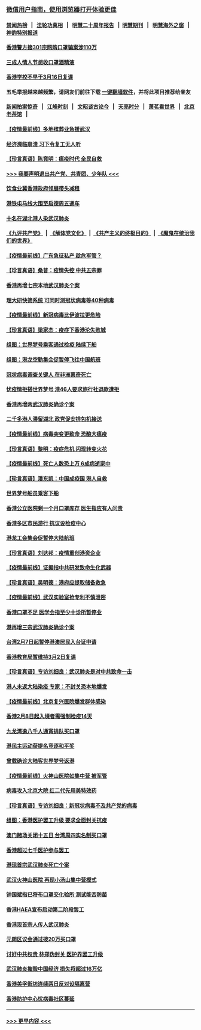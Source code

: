 ### [微信用户指南，使用浏览器打开体验更佳](https://github.com/gfw-breaker/banned-news1/blob/master/indexes/wechat-guide.md?t=0)
#### [禁闻热榜](热点新闻.md?t=0)  &nbsp;&nbsp;|&nbsp;&nbsp; [法轮功真相](https://github.com/gfw-breaker/truth/blob/master/README.md?t=0) &nbsp;&nbsp;|&nbsp;&nbsp; [明慧二十周年报告](https://github.com/gfw-breaker/mh-reports/blob/master/README.md?t=0) &nbsp;&nbsp;|&nbsp;&nbsp;[明慧期刊](https://github.com/gfw-breaker/mh-qikan) &nbsp;&nbsp;|&nbsp;&nbsp; [明慧海外之窗](https://github.com/gfw-breaker/mh-news/blob/master/README.md?t=0) &nbsp;&nbsp;|&nbsp;&nbsp; [神韵特别报道](https://github.com/gfw-breaker/mh-news/blob/master/shenyun.md?t=0)
#### [香港警方接301宗网购口罩骗案涉110万](../pages/nsc415/n11867572.md?t=02141211) 
#### [三成人情人节想收口罩酒精液](../pages/nsc415/n11867523.md?t=02141211) 
#### [香港学校不早于3月16日复课](../pages/nsc415/n11867498.md?t=02141211) 
#### 五毛举报越来越频繁，请网友们前往下载 [一键翻墙软件](https://github.com/gfw-breaker/ssr-accounts)，并将此项目推荐给亲友
#### [新闻拍案惊奇](https://github.com/gfw-breaker/banned-news1/blob/master/pages/link4.md) &nbsp;&nbsp;|&nbsp;&nbsp; [江峰时刻](https://github.com/gfw-breaker/banned-news1/blob/master/pages/link4.md) &nbsp;&nbsp;|&nbsp;&nbsp; [文昭谈古论今](https://github.com/gfw-breaker/banned-news1/blob/master/pages/link4.md) &nbsp;&nbsp;|&nbsp;&nbsp; [天亮时分](https://github.com/gfw-breaker/banned-news1/blob/master/pages/link4.md) &nbsp;&nbsp;|&nbsp;&nbsp; [萧茗看世界](https://github.com/gfw-breaker/banned-news1/blob/master/pages/link4.md) &nbsp;&nbsp;|&nbsp;&nbsp; [北京老茶馆](https://github.com/gfw-breaker/banned-news1/blob/master/pages/link4.md) &nbsp;&nbsp;|&nbsp;&nbsp; 
#### [【疫情最前线】多地殡葬业急援武汉](../pages/nsc415/n11866914.md?t=02141211) 
#### [经济濒临崩溃 习下令复工无人听](../pages/nsc415/n11867269.md?t=02141211) 
#### [【珍言真语】陈竟明：瘟疫时代 全民自救](../pages/nsc415/n11866765.md?t=02141211) 
#### [>>> 我要声明退出共产党、共青团、少年队 <<<](https://github.com/begood0513/goodnews/blob/master/quit/letter.md) 
#### [饮食业冀香港政府领展带头减租](../pages/nsc415/n11864876.md?t=02141211) 
#### [港铁屯马线大围至启德周五通车](../pages/nsc415/n11864842.md?t=02141211) 
#### [十名在湖北港人染武汉肺炎](../pages/nsc415/n11864807.md?t=02141211) 
#### [《九评共产党》](https://github.com/begood0513/9ping.md/blob/master/README.md) &nbsp;|&nbsp; [《解体党文化》](../../../../jtdwh.md/blob/master/README.md)  &nbsp;|&nbsp; [《共产主义的终极目的》](../../../../gczydzjmd.md/blob/master/README.md) &nbsp;|&nbsp; [《魔鬼在统治我们的世界》](../../../../mgztzwmdsj.md/blob/master/README.md) 
#### [【疫情最前线】广东急征私产 趁危军管？](../pages/nsc415/n11864205.md?t=02141211) 
#### [【珍言真语】桑普：疫情失控 中共五宗罪](../pages/nsc415/n11864157.md?t=02141211) 
#### [香港再增七宗本地武汉肺炎个案](../pages/nsc415/n11862405.md?t=02141211) 
#### [理大研快筛系统 可同时测冠状病毒等40种病毒](../pages/nsc415/n11862376.md?t=02141211) 
#### [【疫情最前线】新冠病毒比伊波拉更危险](../pages/nsc415/n11862199.md?t=02141211) 
#### [【珍言真语】梁家杰：疫症下香港沦失败城](../pages/nsc415/n11861588.md?t=02141211) 
#### [组图：世界梦号乘客通过检疫 陆续下船](../pages/nsc415/n11858302.md?t=02141211) 
#### [组图：港龙空勤集会促暂停飞往中国航班](../pages/nsc415/n11858190.md?t=02141211) 
#### [冠状病毒调查关键人 在非洲离奇死亡](../pages/nsc415/n11859798.md?t=02141211) 
#### [忧疫情拒搭世界梦号 港46人要求旅行社退款遭拒](../pages/nsc415/n11859849.md?t=02141211) 
#### [香港再增两武汉肺炎确诊个案](../pages/nsc415/n11859833.md?t=02141211) 
#### [二千多港人滞留湖北 政党促安排包机接送](../pages/nsc415/n11859831.md?t=02141211) 
#### [【疫情最前线】病毒突变更致命 恐酿大瘟疫](../pages/nsc415/n11859604.md?t=02141211) 
#### [【珍言真语】黎明：疫症危机 闪现转变火花](../pages/nsc415/n11859199.md?t=02141211) 
#### [【疫情最前线】死亡人数恐上万 6成病逝家中](../pages/nsc415/n11856687.md?t=02141211) 
#### [【珍言真语】潘东凯：中国成疫国 港人自救](../pages/nsc415/n11856962.md?t=02141211) 
#### [世界梦号船员乘客下船](../pages/nsc415/n11856883.md?t=02141211) 
#### [香港公立医院剩一个月口罩库存 医生指应有人问责](../pages/nsc415/n11856875.md?t=02141211) 
#### [香港多区市民游行 抗议设检疫中心](../pages/nsc415/n11856866.md?t=02141211) 
#### [港龙工会集会促暂停大陆航班](../pages/nsc415/n11856840.md?t=02141211) 
#### [【珍言真语】刘达邦：疫情重创港资企业](../pages/nsc415/n11854274.md?t=02141211) 
#### [【疫情最前线】证据指中共研发致命生化武器](../pages/nsc415/n11853087.md?t=02141211) 
#### [【珍言真语】吴明德：港府应提取储备救急](../pages/nsc415/n11852734.md?t=02141211) 
#### [【疫情最前线】武汉实验室抢专利不慎泄密](../pages/nsc415/n11850310.md?t=02141211) 
#### [香港口罩不足 医学会指至少十诊所暂停业](../pages/nsc415/n11850301.md?t=02141211) 
#### [港再增三宗武汉肺炎确诊个案](../pages/nsc415/n11850328.md?t=02141211) 
#### [台湾2月7日起暂停港澳居民入台证申请](../pages/nsc415/n11850304.md?t=02141211) 
#### [香港教育局暂维持3月2日复课](../pages/nsc415/n11850260.md?t=02141211) 
#### [【珍言真语】专访刘细良：武汉肺炎是对中共致命一击](../pages/nsc415/n11849934.md?t=02141211) 
#### [港人未返大陆染疫 专家：不封关恐本地爆发](../pages/nsc415/n11848021.md?t=02141211) 
#### [【疫情最前线】北京复兴医院爆发群体感染](../pages/nsc415/n11847626.md?t=02141211) 
#### [香港2月8日起入境者需强制检疫14天](../pages/nsc415/n11847658.md?t=02141211) 
#### [九龙湾逾八千人通宵排队买口罩](../pages/nsc415/n11847647.md?t=02141211) 
#### [港民主运动获提名竞逐和平奖](../pages/nsc415/n11847633.md?t=02141211) 
#### [曾载确诊大陆客世界梦号返港](../pages/nsc415/n11847608.md?t=02141211) 
#### [【疫情最前线】火神山医院如集中营 被军管](../pages/nsc415/n11847524.md?t=02141211) 
#### [病毒攻入北京大院 红二代先用美特效药](../pages/nsc415/n11847427.md?t=02141211) 
#### [【珍言真语】专访刘细良：新冠状病毒不及共产党的病毒](../pages/nsc415/n11847164.md?t=02141211) 
#### [组图：香港医护罢工升级 要求全面封关抗疫](../pages/nsc415/n11844107.md?t=02141211) 
#### [澳门赌场关闭十五日 台湾周四实名制买口罩](../pages/nsc415/n11845083.md?t=02141211) 
#### [香港超过七千医护参与罢工](../pages/nsc415/n11845051.md?t=02141211) 
#### [港现首宗武汉肺炎死亡个案](../pages/nsc415/n11844998.md?t=02141211) 
#### [武汉火神山医院 再现小汤山集中营模式](../pages/nsc415/n11844763.md?t=02141211) 
#### [钟国斌指已将布口罩交化验所 测试能否防菌](../pages/nsc415/n11842783.md?t=02141211) 
#### [香港HAEA宣布启动第二阶段罢工](../pages/nsc415/n11842723.md?t=02141211) 
#### [香港现首宗人传人武汉肺炎](../pages/nsc415/n11842766.md?t=02141211) 
#### [元朗区议会通过拨20万买口罩](../pages/nsc415/n11842754.md?t=02141211) 
#### [讨好中共权贵 林郑伪封关 医护界罢工升级](../pages/nsc415/n11842359.md?t=02141211) 
#### [武汉肺炎摧毁中国经济 损失将超过16万亿](../pages/nsc415/n11839723.md?t=02141211) 
#### [香港美孚街坊连续两日反对设隔离营](../pages/nsc415/n11839962.md?t=02141211) 
#### [香港防护中心忧病毒社区蔓延](../pages/nsc415/n11839933.md?t=02141211) 

----
#### [ >>> 更早内容 <<< ](../indexes/nsc415-earlier.md)
